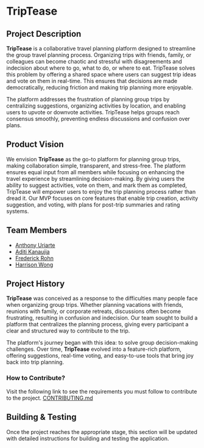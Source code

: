 # TripTease

## Project Description

**TripTease** is a collaborative travel planning platform designed to streamline the group travel planning process. Organizing trips with friends, family, or colleagues can become chaotic and stressful with disagreements and indecision about where to go, what to do, or where to eat. TripTease solves this problem by offering a shared space where users can suggest trip ideas and vote on them in real-time. This ensures that decisions are made democratically, reducing friction and making trip planning more enjoyable.

The platform addresses the frustration of planning group trips by centralizing suggestions, organizing activities by location, and enabling users to upvote or downvote activities. TripTease helps groups reach consensus smoothly, preventing endless discussions and confusion over plans.

## Product Vision

We envision **TripTease** as the go-to platform for planning group trips, making collaboration simple, transparent, and stress-free. The platform ensures equal input from all members while focusing on enhancing the travel experience by streamlining decision-making. By giving users the ability to suggest activities, vote on them, and mark them as completed, TripTease will empower users to enjoy the trip planning process rather than dread it. Our MVP focuses on core features that enable trip creation, activity suggestion, and voting, with plans for post-trip summaries and rating systems.

## Team Members

* [Anthony Uriarte](https://github.com/anthonyuri)
* [Aditi Kanaujia](https://github.com/akana3866)
* [Frederick Rohn](https://github.com/frederickrohn)
* [Harrison Wong](https://github.com/harrisonmangitwong)

## Project History

**TripTease** was conceived as a response to the difficulties many people face when organizing group trips. Whether planning vacations with friends, reunions with family, or corporate retreats, discussions often become frustrating, resulting in confusion and indecision. Our team sought to build a platform that centralizes the planning process, giving every participant a clear and structured way to contribute to the trip.

The platform's journey began with this idea: to solve group decision-making challenges. Over time, **TripTease** evolved into a feature-rich platform, offering suggestions, real-time voting, and easy-to-use tools that bring joy back into trip planning.

### How to Contribute?
Visit the following link to see the requirements you must follow to contribute to the project.
[CONTRIBUTING.md](./CONTRIBUTING.md)

## Building & Testing

Once the project reaches the appropriate stage, this section will be updated with detailed instructions for building and testing the application.